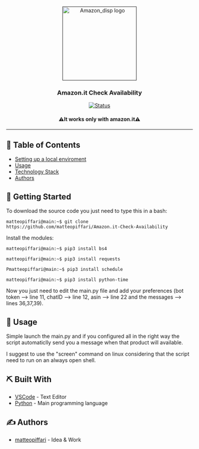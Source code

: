 <p align="center"> 
  <a href="" rel="noopener">
 <img width=200px height=200px src="https://matteopiffari.github.io/assets/img/Amazon_disp.svg" alt="Amazon_disp logo"></a>
</p>

<h3 align="center">Amazon.it Check Availability</h3>

<div align="center">

[![Status](https://img.shields.io/badge/status-active-success.svg)]()

</div>

<h4 align="center">⚠️It works only with amazon.it⚠️</h4>

---

## 📝 Table of Contents

- [Setting up a local enviroment](#getting_started)
- [Usage](#usage)
- [Technology Stack](#tech_stack)
- [Authors](#authors)

## 🏁 Getting Started <a name = "getting_started"></a>

To download the source code you just need to type this in a bash:

```console
matteopiffari@main:~$ git clone https://github.com/matteopiffari/Amazon.it-Check-Availability
```

Install the modules:

```console
matteopiffari@main:~$ pip3 install bs4
```

```console
matteopiffari@main:~$ pip3 install requests
```

```console
Pmatteopiffari@main:~$ pip3 install schedule
```

```console
matteopiffari@main:~$ pip3 install python-time
```

Now you just need to edit the main.py file and add your preferences (bot token --> line 11, chatID --> line 12, asin --> line 22 and the messages --> lines 36,37,39).

## 🎈 Usage <a name="usage"></a>

Simple launch the main.py and if you configured all in the right way the script automaticlly send you a message when that product will available.

I suggest to use the "screen" command on linux considering that the script need to run on an always open shell.

## ⛏️ Built With <a name = "tech_stack"></a>

- [VSCode](https://code.visualstudio.com/) - Text Editor
- [Python](https://python.org) - Main programming language

## ✍️ Authors <a name = "authors"></a>

- [matteopiffari](https://github.com/matteopiffari) - Idea & Work
